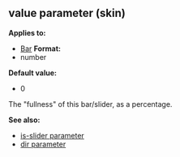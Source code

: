 ## value parameter (skin)

<!-- -->
**Applies to:**
+   [Bar](/ref/%7Bskin%7D/control/bar.md) <!-- -->
**Format:**
+   number
<!-- -->
**Default value:**
+   0


The \"fullness\" of this bar/slider, as a percentage.

**See also:**
+   [is-slider parameter](/ref/%7Bskin%7D/param/is-slider.md) 
+   [dir parameter](/ref/%7Bskin%7D/param/dir.md) 